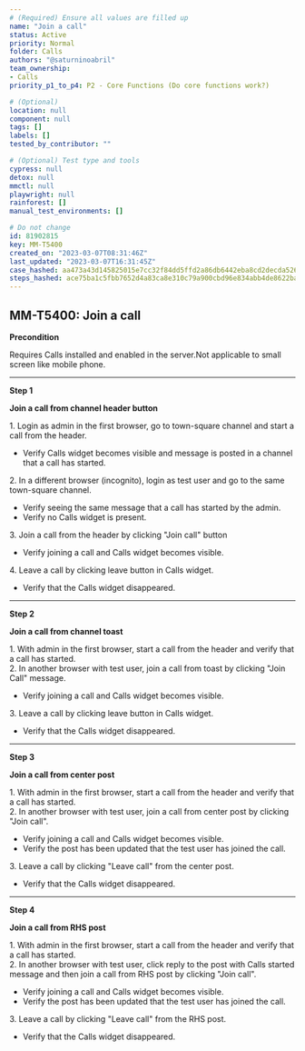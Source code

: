 ```yaml
---
# (Required) Ensure all values are filled up
name: "Join a call"
status: Active
priority: Normal
folder: Calls
authors: "@saturninoabril"
team_ownership:
- Calls
priority_p1_to_p4: P2 - Core Functions (Do core functions work?)

# (Optional)
location: null
component: null
tags: []
labels: []
tested_by_contributor: ""

# (Optional) Test type and tools
cypress: null
detox: null
mmctl: null
playwright: null
rainforest: []
manual_test_environments: []

# Do not change
id: 81902815
key: MM-T5400
created_on: "2023-03-07T08:31:46Z"
last_updated: "2023-03-07T16:31:45Z"
case_hashed: aa473a43d145825015e7cc32f84dd5ffd2a86db6442eba8cd2decda52667121176f20ee4379a79424b696f5995095e9b
steps_hashed: ace75ba1c5fbb7652d4a83ca8e310c79a900cbd96e834abb4de8622ba5e4d3e84f4ce7d758c8e2d4efc1b99d5e18ef44
---
```


<!-- (Auto-generated) Based on frontmatter's "key" and "name" -->

## MM-T5400: Join a call

**Precondition**

Requires Calls installed and enabled in the server.Not applicable to small screen like mobile phone.

---

**Step 1**

**Join a call from channel header button**

1\. Login as admin in the first browser, go to town-square channel and start a call from the header.

- Verify Calls widget becomes visible and message is posted in a channel that a call has started.

2\. In a different browser (incognito), login as test user and go to the same town-square channel.

- Verify seeing the same message that a call has started by the admin.
- Verify no Calls widget is present.

3\. Join a call from the header by clicking "Join call" button

- Verify joining a call and Calls widget becomes visible.

4\. Leave a call by clicking leave button in Calls widget.

- Verify that the Calls widget disappeared.

---

**Step 2**

**Join a call from channel toast**

1\. With admin in the first browser, start a call from the header and verify that a call has started.\
2\. In another browser with test user, join a call from toast by clicking "Join Call" message.

- Verify joining a call and Calls widget becomes visible.

3\. Leave a call by clicking leave button in Calls widget.

- Verify that the Calls widget disappeared.

---

**Step 3**

**Join a call from center post**

1\. With admin in the first browser, start a call from the header and verify that a call has started.\
2\. In another browser with test user, join a call from center post by clicking "Join call".

- Verify joining a call and Calls widget becomes visible.
- Verify the post has been updated that the test user has joined the call.

3\. Leave a call by clicking "Leave call" from the center post.

- Verify that the Calls widget disappeared.

---

**Step 4**

**Join a call from RHS post**

1\. With admin in the first browser, start a call from the header and verify that a call has started.\
2\. In another browser with test user, click reply to the post with Calls started message and then join a call from RHS post by clicking "Join call".

- Verify joining a call and Calls widget becomes visible.
- Verify the post has been updated that the test user has joined the call.

3\. Leave a call by clicking "Leave call" from the RHS post.

- Verify that the Calls widget disappeared.
